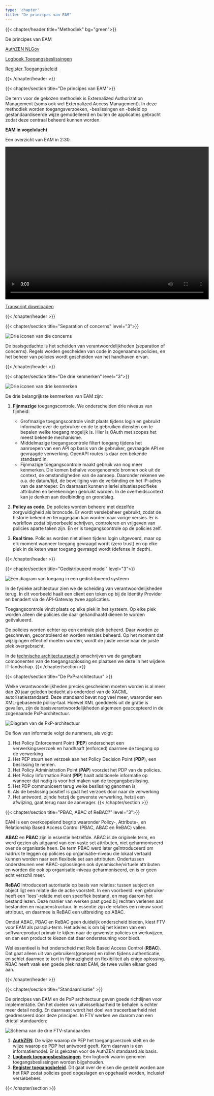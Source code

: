 ```yaml
---
type: 'chapter'
title: "De principes van EAM"
---
```


{{< chapter/header title="Methodiek" bg="green">}}

<div class="sub-navigation-wrapper">
<div class="sub-navigation-tab-selected utrecht-paragraph pt-1 sub-navigation-tab">
   <p>
      De principes van EAM
   </p>
</div>
<div class="utrecht-paragraph pt-1 sub-navigation-tab bg-rhc-color-groen-25">
   <p>
      <a href="../authzen-nlgov">AuthZEN NLGov</a>
   </p>
</div>
<div class="utrecht-paragraph pt-1 sub-navigation-tab bg-rhc-color-groen-25">
   <p>
      <a href="../logboek-toegangsbeslissingen">Logboek Toegangsbeslissingen</a>
   </p>
</div> 
<div class="utrecht-paragraph pt-1 sub-navigation-tab bg-rhc-color-groen-25">
   <p>
      <a href="../register-toegangsbeleid">Register Toegangsbeleid</a>
   </p>
</div> 
</div>

{{< /chapter/header >}}

{{< chapter/section title="De principes van EAM">}}

De term voor de gekozen methodiek is Externalized Authorization Management (soms ook wel Externalized Access Management).
In deze methodiek worden toegangsverzoeken, -beslissingen en -beleid op gestandaardiseerde wijze gemodelleerd
en buiten de applicaties gebracht zodat deze centraal beheerd kunnen worden.

**EAM in vogelvlucht**

Een overzicht van EAM in 2:30.

<video width="640" height="480" controls>
  <source src="https://github.com/VNG-Realisatie/ftv/raw/refs/heads/main/content/methodiek/methodiek-slidecast.mp4" type="video/mp4">
</video>

<a href="methodiek-slidecast-transcript.txt" download>Transcript downloaden</a>

{{< /chapter/header >}}

{{< chapter/section title="Separation of concerns" level="3">}}

![Drie iconen van die concerns](../methodiek_soc.png)

De basisgedachte is het scheiden van verantwoordelijkheden (separation of concerns). Regels worden gescheiden van code in zogenaamde policies, en het beheer van policies wordt gescheiden van het handhaven ervan.

{{< /chapter/header >}}

{{< chapter/section title="De drie kenmerken" level="3">}}

![Drie iconen van drie kenmerken](../methodiek-3-kenmerken.png)

De drie belangrijkste kenmerken van EAM zijn:

1. **Fijnmazige** toegangscontrole. We onderscheiden drie niveaus van fijnheid: 

     - Grofmazige toegangscontrole vindt plaats tijdens login en gebruikt informatie over de gebruiker en de te gebruiken diensten om te bepalen welke toegang mogelijk is. Hier is OAuth met scopes het meest bekende mechanisme.
     - Middelmazige toegangscontrole filtert toegang tijdens het aanroepen van een API op basis van de gebruiker, gevraagde API en gevraagde verwerking. OpenAPI routes is daar een bekende standaard in.
     - Fijnmazige toegangscontrole maakt gebruik van nog meer kenmerken. Die komen behalve voorgenoemde bronnen ook uit de context, de omstandigheden van de aanroep. Daaronder rekenen we o.a. de datum/tijd, de beveiliging van de verbinding en het IP-adres van de aanroeper. En daarnaast kunnen allerlei situatiespecifieke attributen en berekeningen gebruikt worden. In de overheidscontext kan je denken aan doelbinding en grondslag.

3. **Policy as code**. De policies worden beheerd met dezelfde zorgvuldigheid als broncode. Er wordt versiebeheer gebruikt, zodat de historie bekend en teruggegaan kan worden naar vorige versies. Er is workflow zodat bijvoorbeeld schrijven, controleren en vrijgeven van policies aparte taken zijn. En er is toegangscontrole op de policies zelf.
3. **Real time**. Policies worden niet alleen tijdens login uitgevoerd, maar op elk moment wanneer toegang gevraagd wordt (zero trust) en op elke plek in de keten waar toegang gevraagd wordt (defense in depth).

{{< /chapter/header >}}

{{< chapter/section title="Gedistribueerd model" level="3">}}

![Een diagram van toegang in een gedistribueerd systeem](../methodiek-gedistribueerd.png)

In de fysieke architectuur zien we de scheiding van verantwoordelijkheden terug. In dit voorbeeld haalt een client een token op bij de Identity Provider en benadert via de API-Gateway twee applicaties.

Toegangscontrole vindt plaats op elke plek in het systeem. Op elke plek worden alleen die policies die daar gehandhaafd dienen te worden geëvalueerd.

De policies worden echter op een centrale plek beheerd. Daar worden ze geschreven, gecontroleerd en worden versies beheerd. Op het moment dat wijzigingen effectief moeten worden, wordt de juiste versie naar de juiste plek overgebracht.

In de [technische architectuursectie](../architectuur) omschrijven we de gangbare componenten van de toegangsoplossing en plaatsen we deze in het wijdere IT-landschap.
{{< /chapter/section >}}

{{< chapter/section title="De PxP-architectuur" >}}

Welke verantwoordelijkheden precies gescheiden moeten worden is al meer dan 20 jaar geleden bedacht als onderdeel van de XACML autorisatiestandaard. Deze standaard bevat nog veel meer, waaronder een XML-gebaseerde policy-taal. Hoewel XML goeddeels uit de gratie is gevallen, zijn de basisverantwoordelijkheden algemeen geaccepteerd in de zogenaamde PxP-architectuur.

![Diagram van de PxP-architectuur](../methodiek-pxp-architectuur.png)

De flow van informatie volgt de nummers, als volgt:

1. Het Policy Enforcement Point (**PEP**) onderschept een verwerkingsverzoek en handhaaft (enforced) daarmee de toegang op de verwerking 
2. Het PEP stuurt een verzoek aan het Policy Decision Point (**PDP**), een beslissing te nemen.
3. Het Policy Administration Point (**PAP**) voorziet het PDP van de policies.
4. Het Policy Information Point (**PIP**) haalt additionele informatie op wanneer dat nodig is voor het maken van de toegangsbeslissing.
5. Het PDP communiceert terug welke beslissing genomen is
6. Als de beslissing positief is gaat het verzoek door naar de verwerking
7. Het antwoord, zijnde hetzij de gewenste verwerking, hetzij een afwijzing, gaat terug naar de aanvrager.
{{< /chapter/section >}}

{{< chapter/section title="PBAC, ABAC of ReBAC?" level="3">}}

EAM is een overkoepelend begrip waaronder Policy-, Attribute-, en Relationship Based Access Control (PBAC, ABAC en ReBAC) vallen.

**ABAC** en **PBAC** zijn in essentie hetzelfde. ABAC is de originele term, en werd gezien als uitgaand van een vaste set attributen, niet geharmoniseerd over de organisatie heen. De term PBAC werd later geïntroduceerd om nadruk te leggen op policies op organisatie-niveau die lokaal vertaald kunnen worden naar een flexibele set aan attributen. Ondertussen ondersteunen veel ABAC-oplossingen ook dynamische/virtuele attributen en worden die ook op organisatie-niveau geharmoniseerd, en is er geen echt verschil meer.

**ReBAC** introduceert autorisatie op basis van relaties: tussen subject en object ligt een relatie die de actie voorstelt. In een voorbeeld: een gebruiker heeft een 'lees'-relatie met een specifiek bestand, en mag daarom het bestand lezen. Deze manier van werken past goed bij rechten verlenen aan bestanden en mappenstructuur. In essentie zijn de relaties een nieuw soort attribuut, en daarmee is ReBAC een uitbreiding op ABAC.

Omdat ABAC, PBAC en ReBAC geen duidelijk onderscheid bieden, kiest FTV voor EAM als paraplu-term. Het advies is om bij het kiezen van een softwareproduct primair te kijken naar de gewenste policies en werkwijzen, en dan een product te kiezen dat daar ondersteuning voor biedt. 

Wel essentieel is het onderscheid met Role Based Access Control (**RBAC**). Dat gaat alleen uit van gebruikers(groepen) en rollen tijdens authenticatie, en schiet daarmee te kort in fijnmazigheid en flexibiliteit als enige oplossing. RBAC heeft vaak een goede plek naast EAM, de twee vullen elkaar goed aan.

{{< /chapter/header >}}

{{< chapter/section title="Standaardisatie" >}}

De principes van EAM en de PxP architectuur geven goede richtlijnen voor implementatie. Om het doelen van uitwisselbaarheid te behalen is echter meer detail nodig. En daarnaast wordt het doel van traceerbaarheid niet geadresseerd door deze principes. In FTV werken we daarom aan een drietal standaarden:

![Schema van de drie FTV-standaarden](../methodiek-3-standaarden.png)

1. **[AuthZEN](../authzen-nlgov)**. De wijze waarop de PEP het toegangsverzoek stelt en de wijze waarop de PDP het antwoord geeft. Kern daarvan is een informatiemodel. Er is gekozen voor de AuthZEN standaard als basis.
2. **[Logboek toegangsbeslissingen](../logboek-toegangsbeslissingen)**. Een logboek waarin genomen toegangsbeslissingen worden bijgehouden.
3. **[Register toegangsbeleid](../register-toegangsbeleid)**. Dit gaat over de eisen die gesteld worden aan het PAP zodat policies goed opgeslagen en opgehaald worden, inclusief versiebeheer.

{{< /chapter/section >}}
